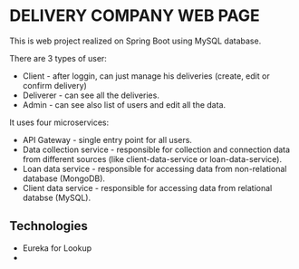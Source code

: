 DELIVERY COMPANY WEB PAGE
=======================================


This is web project realized on Spring Boot using MySQL database. 

There are 3 types of user:
- Client - after loggin, can just manage his deliveries (create, edit or confirm delivery)
- Deliverer - can see all the deliveries. 
- Admin - can see also list of users and edit all the data.

It uses four microservices:
- API Gateway - single entry point for all users.
- Data collection service - responsible for collection and connection data from different sources
(like client-data-service or loan-data-service).
- Loan data service - responsible for accessing data from non-relational database (MongoDB).
- Client data service - responsible for accessing data from relational databse (MySQL).

Technologies
------------

- Eureka for Lookup
- 




